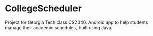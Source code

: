 # CollegeScheduler

Project for Georgia Tech class CS2340. Android app to help students manage their academic schedules, built using Java.
